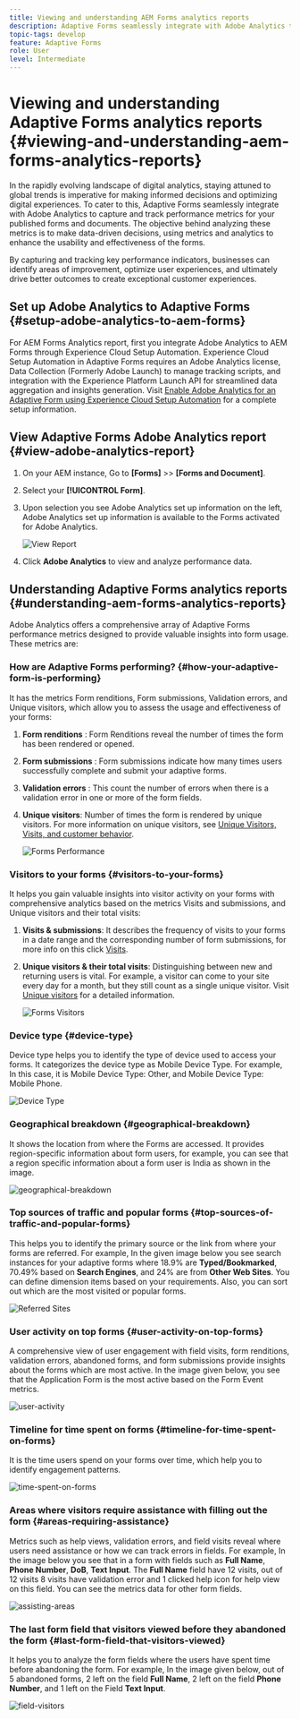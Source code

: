 ```yaml
---
title: Viewing and understanding AEM Forms analytics reports
description: Adaptive Forms seamlessly integrate with Adobe Analytics to capture and track performance metrics for your published forms and documents.
topic-tags: develop
feature: Adaptive Forms
role: User
level: Intermediate
---
```


# Viewing and understanding Adaptive Forms analytics reports {#viewing-and-understanding-aem-forms-analytics-reports}

In the rapidly evolving landscape of digital analytics, staying attuned to global trends is imperative for making informed decisions and optimizing digital experiences. To cater to this, Adaptive Forms seamlessly integrate with Adobe Analytics to capture and track performance metrics for your published forms and documents. The objective behind analyzing these metrics is to make data-driven decisions, using metrics and analytics to enhance the usability and effectiveness of the forms.

By capturing and tracking key performance indicators, businesses can identify areas of improvement, optimize user experiences, and ultimately drive better outcomes to create exceptional customer experiences.

## Set up Adobe Analytics to Adaptive Forms {#setup-adobe-analytics-to-aem-forms}

For AEM Forms Analytics report, first you integrate Adobe Analytics to AEM Forms through Experience Cloud Setup Automation. Experience Cloud Setup Automation in Adaptive Forms requires an Adobe Analytics license, Data Collection (Formerly Adobe Launch) to manage tracking scripts, and integration with the Experience Platform Launch API for streamlined data aggregation and insights generation. Visit [Enable Adobe Analytics for an Adaptive Form using Experience Cloud Setup Automation](/help/forms/forms-experience-cloud-setup-automation.md) for a complete setup information.

## View Adaptive Forms Adobe Analytics report {#view-adobe-analytics-report}

1. On your AEM instance, Go to **[Forms]** >> **[Forms and Document]**.
1. Select your **[!UICONTROL Form]**.
1. Upon selection you see Adobe Analytics set up information on the left, Adobe Analytics set up information is available to the Forms activated for Adobe Analytics.

    ![View Report](assets/activ-aa.png)

1. Click **Adobe Analytics** to view and analyze performance data.

## Understanding Adaptive Forms analytics reports {#understanding-aem-forms-analytics-reports}

Adobe Analytics offers a comprehensive array of Adaptive Forms performance metrics designed to provide valuable insights into form usage. These metrics are:

### **How are Adaptive Forms performing?** {#how-your-adaptive-form-is-performing}

It has the metrics Form renditions, Form submissions, Validation errors, and Unique visitors, which allow you to assess the usage and effectiveness of your forms:

1. **Form renditions** : Form Renditions reveal the number of times the form has been rendered or opened.

1. **Form submissions** : Form submissions indicate how many times users successfully complete and submit your adaptive forms.
    
1. **Validation errors** : This count the number of errors when there is a validation error in one or more of the form fields.

1. **Unique visitors**: Number of times the form is rendered by unique visitors. For more information on unique visitors, see [Unique Visitors, Visits, and customer behavior](https://experienceleague.adobe.com/docs/analytics/components/metrics/visits.html).

    ![Forms Performance](assets/forms-performance.png)

### **Visitors to your forms** {#visitors-to-your-forms}

It helps you gain valuable insights into visitor activity on your forms with comprehensive analytics based on the metrics Visits and submissions, and Unique visitors and their total visits:

1. **Visits & submissions**: It describes the frequency of visits to your forms in a date range  and the corresponding number of form submissions, for more info on this click [Visits](https://experienceleague.adobe.com/docs/analytics/components/metrics/visits.html).
1. **Unique visitors & their total visits**: Distinguishing between new and returning users is vital. For example, a visitor can come to your site every day for a month, but they still count as a single unique visitor. Visit [Unique visitors](https://experienceleague.adobe.com/docs/analytics/components/metrics/unique-visitors.html) for a detailed information.

    ![Forms Visitors](assets/forms-visitors.png)

### **Device type** {#device-type}

Device type helps you to identify the type of device used to access your forms. It categorizes the device type as Mobile Device Type. For example, In this case, it is Mobile Device Type: Other, and Mobile Device Type: Mobile Phone.

![Device Type](assets/device-type.png)

### **Geographical breakdown** {#geographical-breakdown}

It shows the location from where the Forms are accessed. It provides region-specific information about form users, for example, you can see that a region specific information about a form user is India as shown in the image.

![geographical-breakdown](assets/geographical-breakdown.png)

### **Top sources of traffic and popular forms** {#top-sources-of-traffic-and-popular-forms}

This helps you to identify the primary source or the link from where your forms are referred. For example, In the given image below you see search instances for your adaptive forms where 18.9% are **Typed/Bookmarked**, 70.49% based on **Search Engines**, and 24% are from **Other Web Sites**. You can define dimension items based on your requirements. Also, you can sort out which are the most visited or popular forms.

![Referred Sites](assets/referred-sites.png)

### **User activity on top forms** {#user-activity-on-top-forms}

A comprehensive view of user engagement with field visits, form renditions, validation errors, abandoned forms, and form submissions provide insights about the forms which are most active. In the image given below, you see that the Application Form is the most active based on the Form Event metrics.

![user-activity](assets/user-activity.png)

### **Timeline for time spent on forms** {#timeline-for-time-spent-on-forms}

It is the time users spend on your forms over time, which help you to identify engagement patterns.

![time-spent-on-forms](assets/time-spent-on-forms.png)

### **Areas where visitors require assistance with filling out the form** {#areas-requiring-assistance}

Metrics such as help views, validation errors, and field visits reveal where users need assistance or how we can track errors in fields. For example, In the image below you see that in a form with fields such as **Full Name**, **Phone Number**, **DoB**, **Text Input**. The **Full Name** field have 12 visits, out of 12 visits 8 visits have validation error and 1 clicked help icon for help view on this field. You can see the metrics data for other form fields.

![assisting-areas](assets/assisting-areas.png)

### **The last form field that visitors viewed before they abandoned the form** {#last-form-field-that-visitors-viewed}

It helps you to analyze the form fields where the users have spent time before abandoning the form. For example, In the image given below, out of 5 abandoned forms, 2 left on the field **Full Name**, 2 left on the field **Phone Number**, and 1 left on the Field **Text Input**.

![field-visitors](assets/field-visitors.png)